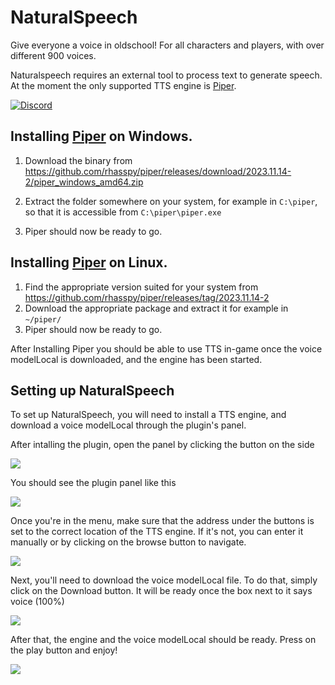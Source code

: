 # NaturalSpeech
Give everyone a voice in oldschool! For all characters and players, with over different 900 voices.

Naturalspeech requires an external tool to process text to generate speech. 
At the moment the only supported TTS engine is  [Piper](https://github.com/rhasspy/piper).

[![Discord](https://discord.com/api/guilds/1214848661029392405/widget.png?style=banner2)](https://discord.gg/tz3abR5nxA)


## Installing  [Piper](https://github.com/rhasspy/piper) on Windows.

1. Download the binary from https://github.com/rhasspy/piper/releases/download/2023.11.14-2/piper_windows_amd64.zip

2. Extract the folder somewhere on your system, for example in ```C:\piper```, so that it is accessible from ```C:\piper\piper.exe```
3. Piper should now be ready to go.

## Installing  [Piper](https://github.com/rhasspy/piper) on Linux.
1. Find the appropriate version suited for your system from https://github.com/rhasspy/piper/releases/tag/2023.11.14-2
2. Download the appropriate package and extract it for example in ```~/piper/```
3. Piper should now be ready to go.


After Installing Piper you should be able to use TTS in-game once the voice modelLocal is downloaded, and the engine has been started.

## Setting up NaturalSpeech
To set up NaturalSpeech, you will need to install a TTS engine, and download a voice modelLocal through the plugin's panel.

After intalling the plugin, open the panel by clicking the button on the side

![](https://mechanic.ink/img/osrs/naturalspeech0.png)

You should see the plugin panel like this

![](https://mechanic.ink/img/osrs/naturalspeech1.png)

Once you're in the menu, make sure that the address under the buttons is set
to the correct location of the TTS engine. If it's not, you can enter it manually
or by clicking on the browse button to navigate.

![](https://mechanic.ink/img/osrs/naturalspeech2.png)

Next, you'll need to download the voice modelLocal file. To do that, simply click on the Download button.
It will be ready once the box next to it says voice (100%)

![](https://mechanic.ink/img/osrs/naturalspeech3.png)

After that, the engine and the voice modelLocal should be ready. Press on the play button and enjoy!

![](https://mechanic.ink/img/osrs/naturalspeech4.png)

